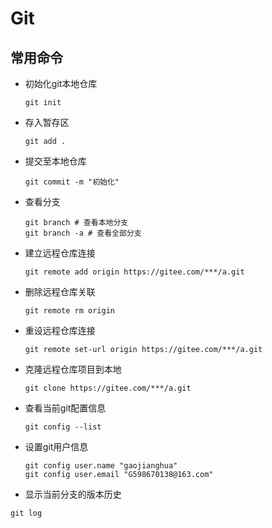 # Git
## 常用命令

- 初始化git本地仓库

  ~~~shell
  git init
  ~~~

- 存入暂存区

  ~~~shell
  git add .
  ~~~

- 提交至本地仓库

  ~~~shell
  git commit -m "初始化"
  ~~~

- 查看分支

  ~~~shell
  git branch # 查看本地分支
  git branch -a # 查看全部分支
  ~~~

- 建立远程仓库连接

  ~~~shell
  git remote add origin https://gitee.com/***/a.git
  ~~~

- 删除远程仓库关联

  ~~~shell
  git remote rm origin
  ~~~

- 重设远程仓库连接

  ~~~shell
  git remote set-url origin https://gitee.com/***/a.git
  ~~~

- 克隆远程仓库项目到本地

  ~~~shell
  git clone https://gitee.com/***/a.git
  ~~~

- 查看当前git配置信息

  ~~~shell
  git config --list
  ~~~

- 设置git用户信息

  ~~~shell
  git config user.name "gaojianghua"
  git config user.email "G598670138@163.com"
  ~~~

-  显示当前分支的版本历史

  ~~~shell
  git log
  ~~~

  